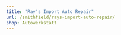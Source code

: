 ```yaml
---
title: "Ray's Import Auto Repair"
url: /smithfield/rays-import-auto-repair/
shop: Autowerkstatt
---
```

